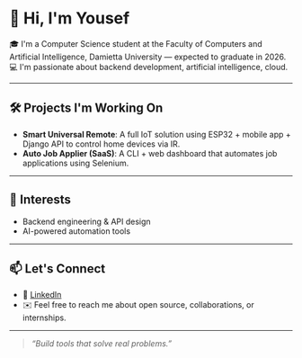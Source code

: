 # 👋 Hi, I'm Yousef

🎓 I'm a Computer Science student at the Faculty of Computers and Artificial Intelligence, Damietta University — expected to graduate in 2026.  
💻 I'm passionate about backend development, artificial intelligence, cloud.  

---

## 🛠️ Projects I'm Working On
- **Smart Universal Remote**: A full IoT solution using ESP32 + mobile app + Django API to control home devices via IR.  
- **Auto Job Applier (SaaS)**: A CLI + web dashboard that automates job applications using Selenium.
---

## 🎯 Interests
- Backend engineering & API design  
- AI-powered automation tools  
---

## 📫 Let's Connect

- 💼 [LinkedIn](https://www.linkedin.com/in/yousef-a-azeem-sedik/)
- ✉️ Feel free to reach me about open source, collaborations, or internships.

---

> _“Build tools that solve real problems.”_


